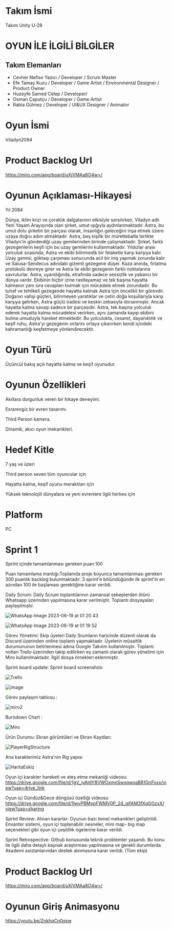 # Takım İsmi
Takım Unity U-28
# OYUN İLE İLGİLİ BİLGİLER
## Takım Elemanları
- Cevher Nefise Yazıcı / Developer / Scrum Master
- Efe Tamay Kuzu / Developer / Game Artist / Environmental Designer / Product Owner
- Huzeyfe Samed Celep / Developer/
- Osman Çaputçu / Developer / Game Artist
- Rabia Gülmez / Developer / UI&UX Designer / Animator
# Oyun İsmi
Viladyn2084

# Product Backlog Url
https://miro.com/app/board/uXjVMAa8O4w=/
# Oyunun Açıklaması-Hikayesi
Yıl 2084

Dünya, iklim krizi ve çoraklık dalgalarının etkisiyle sarsılırken, Viladyn adlı Yeni Yaşam Arayışında olan şirket, umut ışığıyla aydınlanmaktadır. Astra, bu umut dolu şirketin bir parçası olarak, insanlığın geleceğini inşa etmek üzere uzaya doğru adım atmaktadır.
Astra, beş kişilik bir mürettebatla birlikte Viladyn'in gönderdiği uzay gemilerinden birinde çalışmaktadır. Şirket, farklı gezegenlerin keşfi için bu uzay gemilerini kullanmaktadır. Yıldızlar arası yolculuk sırasında, Astra ve ekibi bilinmedik bir felaketle karşı karşıya kalır. Uzay gemisi, göktaşı çarpması sonucunda acil bir iniş yapmak zorunda kalır ve Salusa-Sendecus adındaki gizemli gezegene düşer.
Kaza anında, fırlatma protokolü devreye girer ve Astra ile ekibi gezegenin farklı noktalarına savrulurlar. Astra, uyandığında, etrafında sadece sessizlik ve yabancı bir dünya vardır. Ekibinin hiçbir izine rastlayamaz ve tek başına hayatta kalmanın yanı sıra cevapları bulmak için mücadele etmek zorundadır.
Bu tuhaf ve tehlikeli gezegende hayatta kalmak Astra için öncelikli bir görevdir. Doğanın vahşi güçleri, bilinmeyen yaratıklar ve çetin doğa koşullarıyla karşı karşıya gelirken, Astra güçlü iradesi ve keskin zekasıyla donanmıştır. Ancak hayatta kalma savaşı sadece bir parçasıdır.
Astra, tek başına yolculuk ederek hayatta kalma mücadelesi verirken, aynı zamanda kayıp ekibini bulma umuduyla hareket etmektedir. Bu yolculukta, cesaret, dayanıklılık ve keşif ruhu, Astra'yı gezegenin sırlarını ortaya çıkarırken kendi içindeki kahramanlığı keşfetmeye yönlendirecektir.

# Oyun Türü
Üçüncül bakış açılı hayatta kalma ve keşif oyunudur.


# Oyunun Özellikleri
Akıllara durgunluk veren bir hikaye deneyimi.

Esrarengiz bir evren tasarımı.

Third Person kamera.

Dinamik, akıcı oyun mekanikleri.



# Hedef Kitle

7 yaş ve üzeri

Third person seven tüm oyuncular için

Hayatta kalma, keşif oyunu meraklıları için

Yüksek teknolojili dünyalara ve yeni evrenlere ilgili herkes için

# Platform
PC 


# Sprint 1
Sprint içinde tamamlanması gereken puan:100

Puan tamamlama mantığı:Toplamda proje boyunca tamamlanması gereken 300 puanlık backlog bulunmaktadır. 3 sprint'e bölündüğünde ilk sprint'in en azından 100 ile başlaması gerektiğine karar verildi.

Daily Scrum: Daily Scrum toplantılarının zamansal sebeplerden ötürü Whatsapp üzerinden yapılmasına karar verilmiştir. Toplantı dosyayaları paylaşılmıştır.


![WhatsApp Image 2023-06-19 at 01 20 43](https://github.com/Birdem58/U-28-Bootcamp/assets/129898889/af017e99-eb89-4b88-96de-5f1d61c22442)





![WhatsApp Image 2023-06-19 at 01 19 52](https://github.com/Birdem58/U-28-Bootcamp/assets/129898889/f9fd927c-ffbc-4288-8896-19b8676c8625)


Görev Yönetimi: Ekip üyeleri Daily Srumların haricinde düzenli olarak da Discord üzerinden online toplantı yapmaktadır. Üyelerin müsaitlik durumununun belirlenmesi adına Google Takvim kullanılmıştır. Toplantı notları Trello üzerinden takip edilirken eş zamanlı olarak görev yönetimi için Miro  kullanılmaktadır. İlgili dosya örnekleri eklenmiştir.



Sprint board update: Sprint board screenshotı:

![Trello](https://github.com/Birdem58/U-28-Bootcamp/assets/113117061/d38fcc9d-eb4a-4f2c-bb3b-040950659898)





![image](https://github.com/Birdem58/U-28-Bootcamp/assets/113117061/3901759c-7568-4bc8-8c1d-c6a337639d09)

Görev paylaşım tablosu                           :

![miro2](https://github.com/Birdem58/U-28-Bootcamp/assets/113117061/f12a1a36-8cf2-46f6-92b4-3ecabdaac76f)


Burndown Chart                                    :

![Miro](https://github.com/Birdem58/U-28-Bootcamp/assets/113117061/d52a7938-4bb6-4052-b1db-19e4dc955290)


Ürün Durumu: Ekran görüntüleri ve Ekran Kayıtları:

![PlayerRigStructure](https://github.com/Birdem58/U-28-Bootcamp/assets/129898889/bbb035c2-77ce-4748-8136-df5bad439e98)

Ana karakterimiz Astra'nın Rig yapısı


![HaritaEskiz](https://github.com/Birdem58/U-28-Bootcamp/assets/129898889/5ac06dfa-c2d8-49c8-a00a-333a6d804abc)



Oyun içi karakter hareketi ve ateş etme mekaniği videosu:
https://drive.google.com/file/d/1gV_jyAldY8VWOxmnSwxqwoaB81GnFoxx/view?usp=drive_link

Oyun içi Gündüz&Gece döngüsü özelliği videosu:
https://drive.google.com/file/d/1lwvPBMopFWMV0P_24_gjfAM3fXgGGzxX/view?usp=sharing



Sprint Review: Alınan kararlar: Oyunun bazı temel mekanikleri geliştirildi. Envanter sistemi, oyun içi toplanabilir nesneler, mini map- big map seçenekleri gibi oyun içi çeşitlilik ögelerine karar verildi.

Sprint Retrospective: Github konusunda teknik problemler yaşandı. Bu konu ile ilgili daha detaylı kaynak araştırması yapılmasına ve gerekli durumlarda Akademi asistanlarından destek alınmasına karar verildi. (Tüm ekip)

# Product Backlog Url
https://miro.com/app/board/uXjVMAa8O4w=/

# Oyunun Giriş Animasyonu
https://youtu.be/ZnkhqCn0qsw


